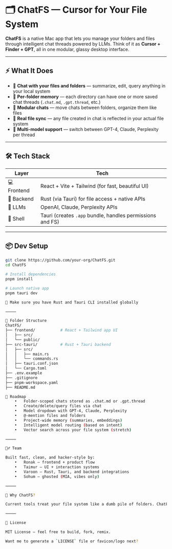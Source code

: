 # 🗂️ ChatFS — Cursor for Your File System

**ChatFS** is a native Mac app that lets you manage your folders and files through intelligent chat threads powered by LLMs. Think of it as **Cursor + Finder + GPT**, all in one modular, glassy desktop interface.

---

## ⚡ What It Does

- 💬 **Chat with your files and folders** — summarize, edit, query anything in your local system
- 🧠 **Per-folder memory** — each directory can have one or more saved chat threads (`.chat.md`, `.gpt.thread`, etc.)
- 🧩 **Modular chats** — move chats between folders, organize them like files
- 🔗 **Real file sync** — any file created in chat is reflected in your actual file system
- 🔄 **Multi-model support** — switch between GPT-4, Claude, Perplexity per thread

---

## 🛠️ Tech Stack

| Layer | Tech |
|-------|------|
| 💻 Frontend | React + Vite + Tailwind (for fast, beautiful UI) |
| 🔧 Backend | Rust (via Tauri) for file access + native APIs |
| 🧠 LLMs | OpenAI, Claude, Perplexity APIs |
| 🧳 Shell | Tauri (creates `.app` bundle, handles permissions and FS) |

---

## 📦 Dev Setup

```bash
git clone https://github.com/your-org/ChatFS.git
cd ChatFS

# Install dependencies
pnpm install

# Launch native app
pnpm tauri dev

🔐 Make sure you have Rust and Tauri CLI installed globally

⸻

🌱 Folder Structure
ChatFS/
├── frontend/           # React + Tailwind app UI
│   ├── src/
│   └── public/
├── src-tauri/          # Rust + Tauri backend
│   ├── src/
│   │   ├── main.rs
│   │   └── commands.rs
│   ├── tauri.conf.json
│   └── Cargo.toml
├── .env.example
├── .gitignore
├── pnpm-workspace.yaml
├── README.md

🚧 Roadmap
	•	Folder-scoped chats stored as .chat.md or .gpt.thread
	•	Create/delete/query files via chat
	•	Model dropdown with GPT-4, Claude, Perplexity
	•	@-mention files and folders
	•	Project-wide memory (summaries, embeddings)
	•	Intelligent model routing (based on intent)
	•	Vector search across your file system (stretch)

⸻

🙋‍♂️ Team

Built fast, clean, and hacker-style by:
	•	Ronak – frontend + product flow
	•	Taimur – UI + interaction systems
	•	Varoon – Rust, Tauri, and backend integrations
	•	Sohum – ghosted (MIA, vibes only)

⸻

🧠 Why ChatFS?

Current tools treat your file system like a dumb pile of folders. ChatFS makes it chat-native — giving every folder memory, every file a voice, and every project persistent LLM context. It’s the first OS layer where chat threads are modular, local, and real.

⸻

📄 License

MIT License — feel free to build, fork, remix.

Want me to generate a `LICENSE` file or favicon/logo next?
